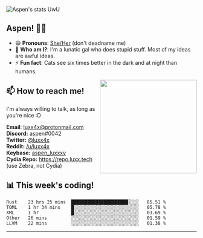 ![Aspen's stats UwU](https://github-readme-stats.vercel.app/api?username=luxxxxy&show_icons=true&theme=onedark)

## Aspen! 🏳️‍⚧️

 - 😄 **Pronouns**: [She/Her](https://www.mypronouns.org/she-her) (don't deadname me)
 - 👩 **Who am I?**: I'm a lunatic gal who does stupid stuff. Most of my ideas are awful ideas.  
 - ⚡ **Fun fact**: <!--START_SECTION:catfact-->Cats see six times better in the dark and at night than humans.<!--END_SECTION:catfact-->
 
<img align="right" src="https://raw.githubusercontent.com/luxxxxy/luxxxxy/master/crab.jpg" width="256px" height="247px" />  

## 📫 How to reach me!
I'm always willing to talk, as long as you're nice :D

**Email**: luxx4x@protonmail.com  
**Discord:** aspen#0042  
**Twitter:** [@luxx4x](https://twitter.com/luxx4x)  
**Reddit:** [/u/luxx4x](https://reddit.com/user/luxx4x/)  
**Keybase:** [aspen_luxxxy](https://keybase.io/aspen_luxxxy)  
**Cydia Repo:** https://repo.luxx.tech (use Zebra, not Cydia)

## 📊 **This week's coding!**
<!--START_SECTION:waka-->
```text
Rust    23 hrs 25 mins  █████████████████████░░░░   85.51 % 
TOML    1 hr 34 mins    █░░░░░░░░░░░░░░░░░░░░░░░░   05.78 % 
XML     1 hr            █░░░░░░░░░░░░░░░░░░░░░░░░   03.69 % 
Other   26 mins         ░░░░░░░░░░░░░░░░░░░░░░░░░   01.59 % 
LLVM    22 mins         ░░░░░░░░░░░░░░░░░░░░░░░░░   01.38 %
```
<!--END_SECTION:waka-->

-------
